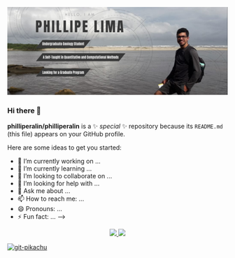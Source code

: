 ![Cover](https://github.com/philliperalin/philliperalin/blob/main/assets/profile-banner.png)

### Hi there 👋

**philliperalin/philliperalin** is a ✨ _special_ ✨ repository because its `README.md` (this file) appears on your GitHub profile.

Here are some ideas to get you started:

- 🔭 I’m currently working on ...
- 🌱 I’m currently learning ...
- 👯 I’m looking to collaborate on ...
- 🤔 I’m looking for help with ...
- 💬 Ask me about ...
- 📫 How to reach me: ...
- 😄 Pronouns: ...
- ⚡ Fun fact: ...
-->


<div align="center">
  <a href="https://github.com/philliperalin">
  <img height="180em" src="https://github-readme-stats.vercel.app/api?username=philliperalin&show_icons=true&theme=dark&include_all_commits=true&count_private=true"/>
  <img height="180em" src="https://github-readme-stats.vercel.app/api/top-langs/?username=philliperalin&layout=compact&langs_count=7&theme=dark"/>
</div>
  

![git-pikachu](https://user-images.githubusercontent.com/58977523/171549338-1aba62e6-fb9c-4851-aaa8-5278c7bb4def.gif)
